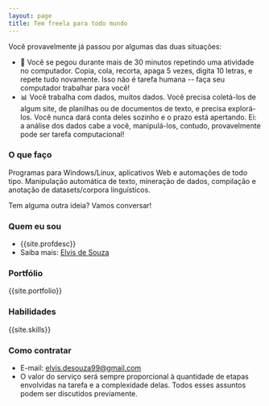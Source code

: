 ```yaml
---
layout: page
title: Tem freela para todo mundo
---
```


Você provavelmente já passou por algumas das duas situações:

- 🤖 Você se pegou durante mais de 30 minutos repetindo uma atividade no computador. Copia, cola, recorta, apaga 5 vezes, digita 10 letras, e repete tudo novamente. Isso não é tarefa humana -- faça seu computador trabalhar para você!
- 📊 Você trabalha com dados, muitos dados. Você precisa coletá-los de algum site, de planilhas ou de documentos de texto, e precisa explorá-los. Você nunca dará conta deles sozinho e o prazo está apertando. Ei: a análise dos dados cabe a você, manipulá-los, contudo, provavelmente pode ser tarefa computacional!

### O que faço

Programas para Windows/Linux, aplicativos Web e automações de todo tipo. Manipulação automática de texto, mineração de dados, compilação e anotação de datasets/corpora linguísticos.

Tem alguma outra ideia? Vamos conversar!

### Quem eu sou

- {{site.profdesc}}
- Saiba mais: [Elvis de Souza](/sobre)

### Portfólio

{{site.portfolio}}

### Habilidades

{{site.skills}}

### Como contratar

- E-mail: [elvis.desouza99@gmail.com](mailto:elvis.desouza99@gmail.com)
- O valor do serviço será sempre proporcional à quantidade de etapas envolvidas na tarefa e a complexidade delas. Todos esses assuntos podem ser discutidos previamente.
